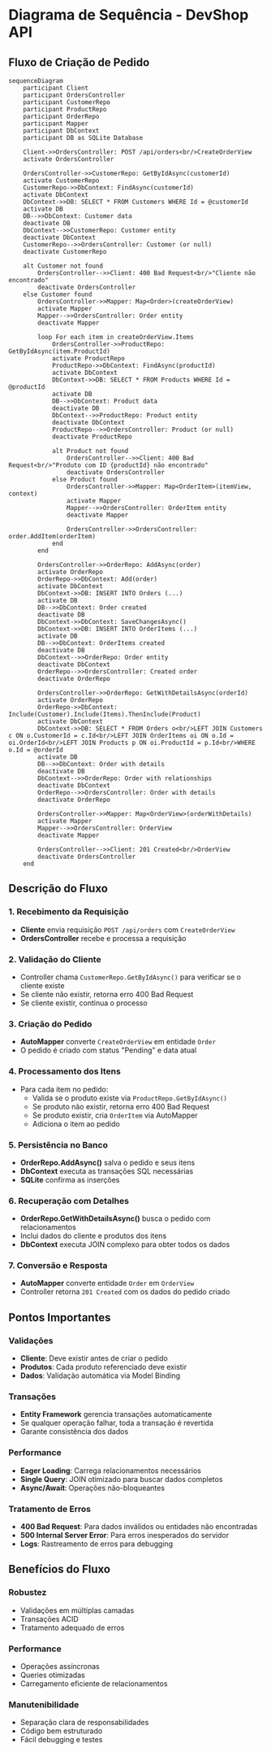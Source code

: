 # Diagrama de Sequência - DevShop API

## Fluxo de Criação de Pedido

```mermaid
sequenceDiagram
    participant Client
    participant OrdersController
    participant CustomerRepo
    participant ProductRepo
    participant OrderRepo
    participant Mapper
    participant DbContext
    participant DB as SQLite Database

    Client->>OrdersController: POST /api/orders<br/>CreateOrderView
    activate OrdersController

    OrdersController->>CustomerRepo: GetByIdAsync(customerId)
    activate CustomerRepo
    CustomerRepo->>DbContext: FindAsync(customerId)
    activate DbContext
    DbContext->>DB: SELECT * FROM Customers WHERE Id = @customerId
    activate DB
    DB-->>DbContext: Customer data
    deactivate DB
    DbContext-->>CustomerRepo: Customer entity
    deactivate DbContext
    CustomerRepo-->>OrdersController: Customer (or null)
    deactivate CustomerRepo

    alt Customer not found
        OrdersController-->>Client: 400 Bad Request<br/>"Cliente não encontrado"
        deactivate OrdersController
    else Customer found
        OrdersController->>Mapper: Map<Order>(createOrderView)
        activate Mapper
        Mapper-->>OrdersController: Order entity
        deactivate Mapper
        
        loop For each item in createOrderView.Items
            OrdersController->>ProductRepo: GetByIdAsync(item.ProductId)
            activate ProductRepo
            ProductRepo->>DbContext: FindAsync(productId)
            activate DbContext
            DbContext->>DB: SELECT * FROM Products WHERE Id = @productId
            activate DB
            DB-->>DbContext: Product data
            deactivate DB
            DbContext-->>ProductRepo: Product entity
            deactivate DbContext
            ProductRepo-->>OrdersController: Product (or null)
            deactivate ProductRepo
            
            alt Product not found
                OrdersController-->>Client: 400 Bad Request<br/>"Produto com ID {productId} não encontrado"
                deactivate OrdersController
            else Product found
                OrdersController->>Mapper: Map<OrderItem>(itemView, context)
                activate Mapper
                Mapper-->>OrdersController: OrderItem entity
                deactivate Mapper
                
                OrdersController->>OrdersController: order.AddItem(orderItem)
            end
        end
        
        OrdersController->>OrderRepo: AddAsync(order)
        activate OrderRepo
        OrderRepo->>DbContext: Add(order)
        activate DbContext
        DbContext->>DB: INSERT INTO Orders (...)
        activate DB
        DB-->>DbContext: Order created
        deactivate DB
        DbContext->>DbContext: SaveChangesAsync()
        DbContext->>DB: INSERT INTO OrderItems (...)
        activate DB
        DB-->>DbContext: OrderItems created
        deactivate DB
        DbContext-->>OrderRepo: Order entity
        deactivate DbContext
        OrderRepo-->>OrdersController: Created order
        deactivate OrderRepo
        
        OrdersController->>OrderRepo: GetWithDetailsAsync(orderId)
        activate OrderRepo
        OrderRepo->>DbContext: Include(Customer).Include(Items).ThenInclude(Product)
        activate DbContext
        DbContext->>DB: SELECT * FROM Orders o<br/>LEFT JOIN Customers c ON o.CustomerId = c.Id<br/>LEFT JOIN OrderItems oi ON o.Id = oi.OrderId<br/>LEFT JOIN Products p ON oi.ProductId = p.Id<br/>WHERE o.Id = @orderId
        activate DB
        DB-->>DbContext: Order with details
        deactivate DB
        DbContext-->>OrderRepo: Order with relationships
        deactivate DbContext
        OrderRepo-->>OrdersController: Order with details
        deactivate OrderRepo
        
        OrdersController->>Mapper: Map<OrderView>(orderWithDetails)
        activate Mapper
        Mapper-->>OrdersController: OrderView
        deactivate Mapper
        
        OrdersController-->>Client: 201 Created<br/>OrderView
        deactivate OrdersController
    end
```

## Descrição do Fluxo

### 1. Recebimento da Requisição
- **Cliente** envia requisição `POST /api/orders` com `CreateOrderView`
- **OrdersController** recebe e processa a requisição

### 2. Validação do Cliente
- Controller chama `CustomerRepo.GetByIdAsync()` para verificar se o cliente existe
- Se cliente não existir, retorna erro 400 Bad Request
- Se cliente existir, continua o processo

### 3. Criação do Pedido
- **AutoMapper** converte `CreateOrderView` em entidade `Order`
- O pedido é criado com status "Pending" e data atual

### 4. Processamento dos Itens
- Para cada item no pedido:
  - Valida se o produto existe via `ProductRepo.GetByIdAsync()`
  - Se produto não existir, retorna erro 400 Bad Request
  - Se produto existir, cria `OrderItem` via AutoMapper
  - Adiciona o item ao pedido

### 5. Persistência no Banco
- **OrderRepo.AddAsync()** salva o pedido e seus itens
- **DbContext** executa as transações SQL necessárias
- **SQLite** confirma as inserções

### 6. Recuperação com Detalhes
- **OrderRepo.GetWithDetailsAsync()** busca o pedido com relacionamentos
- Inclui dados do cliente e produtos dos itens
- **DbContext** executa JOIN complexo para obter todos os dados

### 7. Conversão e Resposta
- **AutoMapper** converte entidade `Order` em `OrderView`
- Controller retorna `201 Created` com os dados do pedido criado

## Pontos Importantes

### Validações
- **Cliente**: Deve existir antes de criar o pedido
- **Produtos**: Cada produto referenciado deve existir
- **Dados**: Validação automática via Model Binding

### Transações
- **Entity Framework** gerencia transações automaticamente
- Se qualquer operação falhar, toda a transação é revertida
- Garante consistência dos dados

### Performance
- **Eager Loading**: Carrega relacionamentos necessários
- **Single Query**: JOIN otimizado para buscar dados completos
- **Async/Await**: Operações não-bloqueantes

### Tratamento de Erros
- **400 Bad Request**: Para dados inválidos ou entidades não encontradas
- **500 Internal Server Error**: Para erros inesperados do servidor
- **Logs**: Rastreamento de erros para debugging

## Benefícios do Fluxo

### Robustez
- Validações em múltiplas camadas
- Transações ACID
- Tratamento adequado de erros

### Performance
- Operações assíncronas
- Queries otimizadas
- Carregamento eficiente de relacionamentos

### Manutenibilidade
- Separação clara de responsabilidades
- Código bem estruturado
- Fácil debugging e testes 